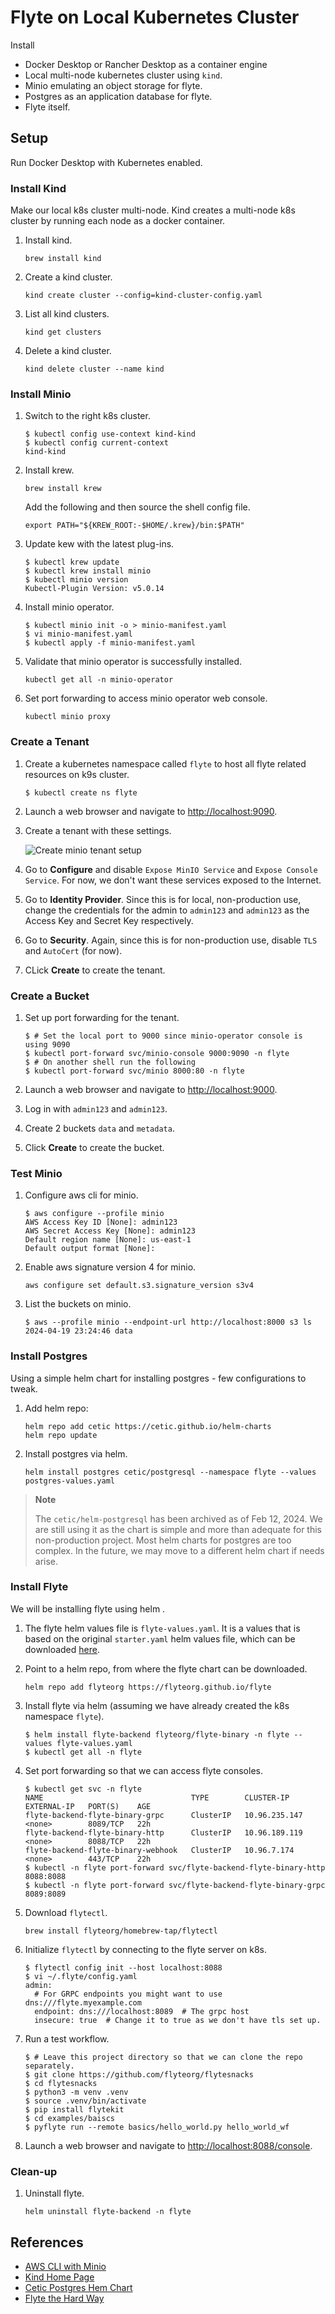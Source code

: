 # Flyte on Local Kubernetes Cluster

Install

* Docker Desktop or Rancher Desktop as a container engine
* Local multi-node kubernetes cluster using `kind`. 
* Minio emulating an object storage for flyte.
* Postgres as an application database for flyte.
* Flyte itself.

## Setup

Run Docker Desktop with Kubernetes enabled.

### Install Kind

Make our local k8s cluster multi-node. Kind creates a multi-node k8s cluster by running each node as a docker container.

1. Install kind.

   ```shell
   brew install kind
   ```
   
1. Create a kind cluster.

   ```shell
   kind create cluster --config=kind-cluster-config.yaml
   ```

1. List all kind clusters.

   ```shell
   kind get clusters
   ```

1. Delete a kind cluster.

   ```shell
   kind delete cluster --name kind
   ```

### Install Minio

1. Switch to the right k8s cluster.

   ```shell
   $ kubectl config use-context kind-kind
   $ kubectl config current-context
   kind-kind
   ```
   
1. Install krew.

   ```shell
   brew install krew
   ```
   
   Add the following and then source the shell config file.

   ```shell
   export PATH="${KREW_ROOT:-$HOME/.krew}/bin:$PATH"
   ```
   
1. Update kew with the latest plug-ins.

   ```shell
   $ kubectl krew update
   $ kubectl krew install minio
   $ kubectl minio version
   Kubectl-Plugin Version: v5.0.14
   ```

1. Install minio operator.

   ```shell
   $ kubectl minio init -o > minio-manifest.yaml
   $ vi minio-manifest.yaml
   $ kubectl apply -f minio-manifest.yaml
   ```

1. Validate that minio operator is successfully installed.

   ```shell
   kubectl get all -n minio-operator
   ```

1. Set port forwarding to access minio operator web console.

   ```shell
   kubectl minio proxy
   ```

### Create a Tenant

1. Create a kubernetes namespace called `flyte` to host all flyte related resources on k9s cluster.

   ```shell
   $ kubectl create ns flyte
   ```

1. Launch a web browser and navigate to <http://localhost:9090>.

1. Create a tenant with these settings. 

   ![Create minio tenant setup](images/minio-create-tenant-setup.png)

1. Go to **Configure** and disable `Expose MinIO Service` and `Expose Console Service`. For now, we don't want these services exposed to the Internet.

1. Go to **Identity Provider**. Since this is for local, non-production use, change the credentials for the admin to `admin123` and `admin123` as the Access Key and Secret Key respectively.

1. Go to **Security**. Again, since this is for non-production use, disable `TLS` and `AutoCert` (for now).

1. CLick **Create** to create the tenant.

### Create a Bucket

1. Set up port forwarding for the tenant.

   ```shell
   $ # Set the local port to 9000 since minio-operator console is using 9090
   $ kubectl port-forward svc/minio-console 9000:9090 -n flyte
   $ # On another shell run the following
   $ kubectl port-forward svc/minio 8000:80 -n flyte
   ```

1. Launch a web browser and navigate to <http://localhost:9000>.

1. Log in with `admin123` and `admin123`.

1. Create 2 buckets `data` and `metadata`. 

1. Click **Create** to create the bucket.

### Test Minio

1. Configure aws cli for minio.

   ```shell
   $ aws configure --profile minio
   AWS Access Key ID [None]: admin123
   AWS Secret Access Key [None]: admin123
   Default region name [None]: us-east-1
   Default output format [None]:
   ```

1. Enable aws signature version 4 for minio.

   ```shell
   aws configure set default.s3.signature_version s3v4
   ```

1. List the buckets on minio.

   ```shell
   $ aws --profile minio --endpoint-url http://localhost:8000 s3 ls
   2024-04-19 23:24:46 data
   ```

### Install Postgres

Using a simple helm chart for installing postgres - few configurations to tweak.

1. Add helm repo:

   ```shell
   helm repo add cetic https://cetic.github.io/helm-charts
   helm repo update
   ```

1. Install postgres via helm.

   ```shell
   helm install postgres cetic/postgresql --namespace flyte --values postgres-values.yaml
   ```

> **Note**
> 
> The `cetic/helm-postgresql` has been archived as of Feb 12, 2024. We are still using it as the chart is simple and more than adequate for this non-production project. Most helm charts for postgres are too complex. In the future, we may move to a different helm chart if needs arise.

### Install Flyte

We will be installing flyte using helm .

1. The flyte helm values file is `flyte-values.yaml`. It is a values that is based on the original `starter.yaml` helm values file, which can be downloaded [here](https://raw.githubusercontent.com/flyteorg/flyte/master/charts/flyte-binary/values.yaml).

1. Point to a helm repo, from where the flyte chart can be downloaded.

   ```shell
   helm repo add flyteorg https://flyteorg.github.io/flyte
   ```
   
1. Install flyte via helm (assuming we have already created the k8s namespace `flyte`).

   ```shell
   $ helm install flyte-backend flyteorg/flyte-binary -n flyte --values flyte-values.yaml
   $ kubectl get all -n flyte
   ```

1. Set port forwarding so that we can access flyte consoles.

   ```shell
   $ kubectl get svc -n flyte
   NAME                                 TYPE        CLUSTER-IP      EXTERNAL-IP   PORT(S)    AGE
   flyte-backend-flyte-binary-grpc      ClusterIP   10.96.235.147   <none>        8089/TCP   22h
   flyte-backend-flyte-binary-http      ClusterIP   10.96.189.119   <none>        8088/TCP   22h
   flyte-backend-flyte-binary-webhook   ClusterIP   10.96.7.174     <none>        443/TCP    22h
   $ kubectl -n flyte port-forward svc/flyte-backend-flyte-binary-http 8088:8088
   $ kubectl -n flyte port-forward svc/flyte-backend-flyte-binary-grpc 8089:8089
   ```
   
1. Download `flytectl`.

   ```shell
   brew install flyteorg/homebrew-tap/flytectl
   ```

1. Initialize `flytectl` by connecting to the flyte server on k8s.

   ```shell
   $ flytectl config init --host localhost:8088
   $ vi ~/.flyte/config.yaml
   admin:
     # For GRPC endpoints you might want to use dns:///flyte.myexample.com
     endpoint: dns:///localhost:8089  # The grpc host 
     insecure: true  # Change it to true as we don't have tls set up.
   ```

1. Run a test workflow.

   ```shell
   $ # Leave this project directory so that we can clone the repo separately.
   $ git clone https://github.com/flyteorg/flytesnacks
   $ cd flytesnacks
   $ python3 -m venv .venv
   $ source .venv/bin/activate
   $ pip install flytekit
   $ cd examples/baiscs
   $ pyflyte run --remote basics/hello_world.py hello_world_wf
   ```

1. Launch a web browser and navigate to <http://localhost:8088/console>.


### Clean-up

1. Uninstall flyte.

   ```shell
   helm uninstall flyte-backend -n flyte
   ```

## References

* [AWS CLI with Minio](https://min.io/docs/minio/linux/integrations/aws-cli-with-minio.html)
* [Kind Home Page](https://kind.sigs.k8s.io/)
* [Cetic Postgres Hem Chart](https://github.com/cetic/helm-postgresql)
* [Flyte the Hard Way](https://github.com/davidmirror-ops/flyte-the-hard-way/blob/main/docs/on-premises/single-node/002-single-node-onprem-install.md)

